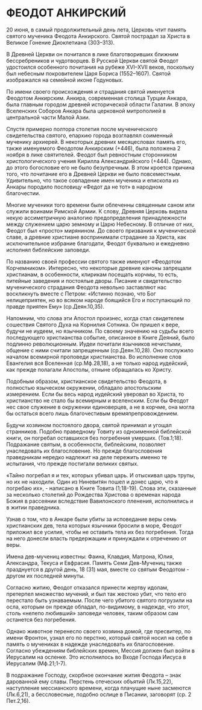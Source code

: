 # ФЕОДОТ АНКИРСКИЙ

20 июня, в самый продолжительный день лета, Церковь чтит память святого мученика Феодота Анкирского. Святой пострадал за Христа в Великое Гонение Диоклетиана (303–313).

В Древней Церкви он почитался в лике благотворивших ближним бессребреников и чудотворцев. В Русской Церкви святой Феодот удостоился особенного почитания на рубеже XVI–XVII веков, поскольку был небесным покровителем Царя Бориса (1552–1607). Святой изображался на семейной иконе Годуновых.

По имени своего происхождения и страдания святой именуется Феодотом Анкирским. Анкира, современная столица Турции Анкара, была главным городом древней исторической области Галатии. В эпоху Вселенских Соборов Анкара была церковной митрополией в центральной части Малой Азии.

Спустя примерно полтора столетия после мученического свидетельства святого, епархию города возглавлял соименный мученику архиерей. В некоторых древних месяцесловах память его, также именуемого Феодотом Анкирским (+446), была положена 2 ноября в лике святителей. Феодот был ревностным сторонником христологического учения Кирилла Александрийского (+444). Однако, до этого богословие его не было безупречным. В этом кроется причина того, что почитание его в Древней Церкви не было повсеместным. Удивительно, что такое совпадение имен мученика и епископа из Анкары породило пословицу «Федот да не тот» в народном благочестии.

Многие мученики того времени были облеченны священным саном или служили воинами Римской Армии. К слову, Древняя Церковь видела некую ассиметричную аналогию предопределения принадлежности между служением царю земному и Царю Небесному. В отличие от них, Феодот был «просто» мирянином. До своего призвания к мученической славе, а древние христиане воспринимали страдание за Христа, как исключительное избрание благодати, Феодот буквально и ежедневно исполнял библейские заповеди.

По названию своей профессии святого также именуют «Феодотом Корчемником». Интересно, что некоторые древние каноны запрещали христианам, в особенности, клирикам посещать корчмы, то есть, питейные заведения и постоялые дворы. Писание и свидетельство мученического страдания Феодота невольно заставляют нас воскликнуть вместе с Петром: «Истинно познаю, что Бог нелицеприятен, но во всяком народе боящийся Его и поступающий по правде приятен Ему» (ср.Деян.10,35).

Напомним, что слова эти Апостол произнес, когда стал свидетелем сошествия Святого Духа на Корнилия Сотника. Он пришел к вере, будучи не иудеем, но язычником. По своему значению на судьбы всего последующего христианства событие, описанное в Книге Деяний, было подлинно революционным. Иудеи почитали язычников нечистыми, общение с ними считали запрещенным (ср.Деян.10,28). Оно послужило началом всемирной проповеди христианства. Во исполнение слов Евангелия вся Вселенная (ср.Мф.28,18), а не только народ иудейский, как прежде полагали Апостолы, отныне обращалась ко Христу.

Подобным образом, христианское свидетельство Феодота, в полностью языческом окружении, обладало апостольским измерением. Если бы весь народ иудейский уверовал во Христа, то христианство не стало бы всемирным и вселенским. Если бы Феодот нес свое служение в окружении единоверцев, а не в корчме, она могла бы остаться всего лишь благочестивым времяпрепровождением.

Будучи хозяином постоялого двора, святой принимал и угощал странников. Подобно праведному Товиту из одноименной библейской книги, он погребал оставшихся без погребения умерших. (Тов.1;18). Подражание святым, в особенности, библейским, позволяет унаследовать их благословение. Но прежде благословения праведникам нередко надлежит на деле пережить именно те испытания, что прежде постигали великих святых.

«Тайно погребал я и тех, которых убивал царь. И отыскивал царь трупы, но их не находили. Один из Ниневитян пошел и донес царю, что я погребаю их», - написано в Книге Товита (1;18-19). Слова эти, сказанные за несколько столетий до Рождества Христова о временах народа Божия в рассеянии вследствие Вавилонского пленения, исполнились и в житии праведника.

Узнав о том, что в Анкаре были убиты за исповедание веры семь христианских дев, тела которых язычники бросили в море, Феодот приложил все усилия, чтобы не оставить тела их без погребения. Тогда на него донесли власть предержащим и принуждали к отречению от веры.

Имена дев-мучениц известны: Фаина, Клавдия, Матрона, Юлия, Александра, Текуса и Евфрасия. Память Семи Дев-Мучениц также празднуется в другой день, 18 (31) мая, вместе со святым Феодотом - другом их последней минуты.

Согласно житию, Феодот отказался принести жертву идолам, претерпел множество мучений, и был так жестоко убит, что тело его перестало быть узнаваемым. После чего убитого святого погрузили на осла, которым он прежде обладал, по-видимому, в надежде, что этот, столь «нелепо любивший» заповеди человек, таким образом сам останется без погребения.

Однако животное перенесло своего хозяина домой, где пресвитер, по имени Фронтон, узнал его по перстню, который святой носил на себе в память о мучениках в надежде унаследовать их благословение. Согласно убеждениям библейских времен, Мессия должен был войти в Иерусалим на осленке. Это исполнилось во Входе Господа Иисуса в Иерусалим (Мф.21;1-7).

В подражание Господу, скорбное окончание жития Феодота – знак дарованной ему славы. Перстень отеческих объятий (Лк.15,22), наступление мессианского времени, когда плачущие ныне засмеются (Лк.6,21), а бессловесные, подобно ослице в Писании, заговорят (ср. 2 Пет.2,16).
